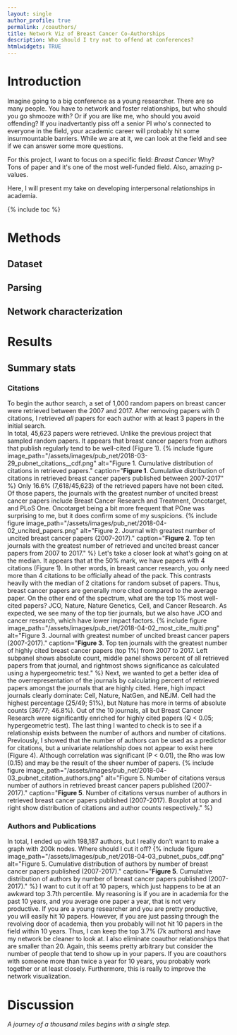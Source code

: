 ```yaml
---
layout: single
author_profile: true
permalink: /coauthors/
title: Network Viz of Breast Cancer Co-Authorships
description: Who should I try not to offend at conferences?
htmlwidgets: TRUE
---
```


# Introduction

Imagine going to a big conference as a young researcher. There are so many people. You have to network and foster relationships, but who should you go shmooze with? Or if you are like me, who should you avoid offending? If you inadvertantly piss off a senior PI who's connected to everyone in the field, your academic career will probably hit some insurmountable barriers. 
While we are at it, we can look at the field and see if we can answer some more questions.

For this project, I want to focus on a specific field: _Breast Cancer_
Why? Tons of paper and it's one of the most well-funded field. Also, amazing p-values. 

Here, I will present my take on developing interpersonal relationships in academia. 

{% include toc %}

# Methods
## Dataset 
## Parsing 
## Network characterization

# Results

## Summary stats
### Citations
To begin the author search, a set of 1,000 random papers on breast cancer were retrieved between the 2007 and 2017. After removing papers with 0 citations, I retrieved _all_ papers for each author with at least 3 papers in the initial search.   
In total, 45,623 papers were retrieved. Unlike the previous project that sampled random papers. It appears that breast cancer papers from authors that publish regularly tend to be well-cited (Figure 1). 
{% include figure image_path="/assets/images/pub_net/2018-03-29_pubnet_citations__cdf.png" alt="Figure 1. Cumulative distribution of citations in retrieved papers." caption="**Figure 1**. Cumulative distribution of citations in retrieved breast cancer papers published between 2007-2017" %}
Only 16.6% (7,618/45,623) of the retrieved papers have not been cited. Of those papers, the journals with the greatest number of uncited breast cancer papers include Breast Cancer Research and Treatment, Oncotarget, and PLoS One. Oncotarget being a bit more frequent that POne was surprising to me, but it does confirm some of my suspicions. 
{% include figure image_path="/assets/images/pub_net/2018-04-02_uncited_papers.png" alt="Figure 2. Journal with greatest number of uncited breast cancer papers (2007-2017)." caption="**Figure 2**. Top ten journals with the greatest number of retrieved and uncited breast cancer papers from 2007 to 2017." %}
Let's take a closer look at what's going on at the median. It appears that at the 50% mark, we have papers with 4 citations (Figure 1). In other words, in breast cancer research, you only need more than 4 citations to be officially ahead of the pack. This contrasts heavily with the median of 2 citations for random subset of papers. Thus, breast cancer papers are generally more cited compared to the average paper. 
On the other end of the spectrum, what are the top 1% most well-cited papers? JCO, Nature, Nature Genetics, Cell, and Cancer Research. As expected, we see many of the top tier journals, but we also have JCO and cancer research, which have lower impact factors. 
{% include figure image_path="/assets/images/pub_net/2018-04-02_most_cite_multi.png" alt="Figure 3. Journal with greatest number of uncited breast cancer papers (2007-2017)." caption="**Figure 3**. Top ten journals with the greatest number of highly cited breast cancer papers (top 1%) from 2007 to 2017. Left subpanel shows absolute count, middle panel shows percent of all retrieved papers from that journal, and rightmost shows significance as calculated using a hypergeometric test." %}
Next, we wanted to get a better idea of the overrepresentation of the journals by calculating percent of retrieved papers amongst the journals that are highly cited. Here, high impact journals clearly dominate: Cell, Nature, NatGen, and NEJM. Cell had the highest percentage (25/49; 51%), but Nature has more in terms of absolute counts (36/77; 46.8%). Out of the 10 journals, all but Breast Cancer Research were significantly enriched for highly cited papers (Q < 0.05; hypergeometric test). 
The last thing I wanted to check is to see if a relationship exists between the number of authors and number of citations. Previously, I showed that the number of authors can be used as a predictor for citations, but a univariate relationship does not appear to exist here (Figure 4). Although correlation was significant (P < 0.01), the Rho was low (0.15) and may be the result of the sheer number of papers. 
{% include figure image_path="/assets/images/pub_net/2018-04-03_pubnet_citation_authors.png" alt="Figure 5. Number of citations versus number of authors in retrieved breast cancer papers published (2007-2017)." caption="**Figure 5**. Number of citations versus number of authors in retrieved breast cancer papers published (2007-2017). Boxplot at top and right show distribution of citations and author counts respectively." %} 

### Authors and Publications
In total, I ended up with 198,187 authors, but I really don't want to make a graph with 200k nodes. Where should I cut it off? 
{% include figure image_path="/assets/images/pub_net/2018-04-03_pubnet_pubs_cdf.png" alt="Figure 5. Cumulative distribution of authors by number of breast cancer papers published (2007-2017)." caption="**Figure 5**. Cumulative distribution of authors by number of breast cancer papers published (2007-2017)." %} 
I want to cut it off at 10 papers, which just happens to be at an awkward top 3.7th percentile. My reasoning is if you are in academia for the past 10 years, and you average one paper a year, that is not very productive. If you are a young researcher and you are pretty productive, you will easily hit 10 papers. However, if you are just passing through the revolving door of academia, then you probably will not hit 10 papers in the field within 10 years. Thus, I can keep the top 3.7% (7k authors) and have my network be cleaner to look at. 
I also eliminate coauthor relationships that are smaller than 20. Again, this seems pretty arbitrary but consider the number of people that tend to show up in your papers. If you are coauthors with someone more than twice a year for 10 years, you probably work together or at least closely. Furthermore, this is really to improve the network visualization. 






# Discussion


*A journey of a thousand miles begins with a single step.*  